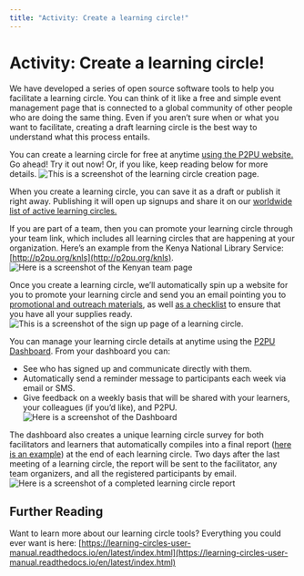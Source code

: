 ```yaml
---
title: "Activity: Create a learning circle!"
---
```

# Activity: Create a learning circle!

We have developed a series of open source software tools to help you facilitate a learning circle. You can think of it like a free and simple event management page that is connected to a global community of other people who are doing the same thing. Even if you aren’t sure when or what you want to facilitate, creating a draft learning circle is the best way to understand what this process entails. 

You can create a learning circle for free at anytime <a href="https://learningcircles.p2pu.org/en/studygroup/create/ " target="_blank">using the P2PU website.</a> Go ahead! Try it out now! Or, if you like, keep reading below for more details.
![This is a screenshot of the learning circle creation page. ](https://community.p2pu.org/uploads/default/original/2X/e/ed3e67b5b18f4e2b4c71f28aa8dff73074a21991.png)

When you create a learning circle, you can save it as a draft or publish it right away. Publishing it will open up signups and share it on our [worldwide list of active learning circles.](https://www.p2pu.org/en/learning-circles/)

If you are part of a team, then you can promote your learning circle through your team link, which includes all learning circles that are happening at your organization. Here’s an example from the Kenya National Library Service: [http://p2pu.org/knls](http://p2pu.org/knls). 
![Here is a screenshot of the Kenyan team page](https://community.p2pu.org/uploads/default/original/2X/6/618036893b69ae0beb631fe1de6994533393ec69.jpeg)

Once you create a learning circle, we’ll automatically spin up a website for you to promote your learning circle and send you an email pointing you to [promotional and outreach materials](https://community.p2pu.org/c/learning-circles/promotion-and-outreach), as well [as a checklist](https://community.p2pu.org/c/learning-circles/creating-a-learning-circle) to ensure that you have all your supplies ready.
![This is a screenshot of the sign up page of a learning circle. ](https://community.p2pu.org/uploads/default/original/2X/0/03306f129a415ac4f955cb918c5ae665b6b963e3.png)

You can manage your learning circle details at anytime using the <a href="https://learningcircles.p2pu.org/en/organize/" target="_blank">P2PU Dashboard</a>. From your dashboard you can:
- See who has signed up and communicate directly with them.
- Automatically send a reminder message to participants each week via email or SMS. 
- Give feedback on a weekly basis that will be shared with your learners, your colleagues (if you’d like), and P2PU.
![Here is a screenshot of the Dashboard](https://community.p2pu.org/uploads/default/original/2X/0/087975cdbdff6cb99db1c2e6bdf2e78a47388ff9.png)

The dashboard also creates a unique learning circle survey for both facilitators and learners that automatically compiles into a final report (<a href="https://learningcircles.p2pu.org/en/studygroup/923/report/" target="_blank">here is an example</a>) at the end of each learning circle. Two days after the last meeting of a learning circle, the report will be sent to the facilitator, any team organizers, and all the registered participants by email.
![Here is a screenshot of a completed learning circle report ](https://community.p2pu.org/uploads/default/original/2X/8/81b4c050f9a5e68a62c6b3fcc07bf7263a03c5d9.png)

## Further Reading
Want to learn more about our learning circle tools? Everything you could ever want is here: [https://learning-circles-user-manual.readthedocs.io/en/latest/index.html](https://learning-circles-user-manual.readthedocs.io/en/latest/index.html)

